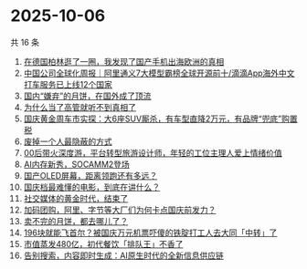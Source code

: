 # 2025-10-06

共 16 条

<!-- BEGIN 36KR -->
<!-- 最后更新时间 2025-10-06 18:10:39 +0800 -->
1. [在德国柏林逛了一圈，我发现了国产手机出海欧洲的真相](https://36kr.com/p/3495782083827845)
1. [中国公司全球化周报｜阿里通义7大模型霸榜全球开源前十/滴滴App海外中文打车服务已上线12个国家](https://36kr.com/p/3496308402560132)
1. [国内“嫌弃”的月饼，在国外成了顶流](https://36kr.com/p/3495776858217353)
1. [为什么当了高管就听不到真相了](https://36kr.com/p/3460932511520391)
1. [国庆黄金周车市实探：大6座SUV厮杀，有车型直降2万元，有品牌“兜底”购置税](https://36kr.com/p/3496051500801157)
1. [废掉一个人最隐蔽的方式](https://36kr.com/p/3496010684373893)
1. [00后带火深度游，平台转型旅游设计师，年轻的工位主理人爱上情绪价值](https://36kr.com/p/3496051603151747)
1. [AI内存新秀，SOCAMM2登场](https://36kr.com/p/3495776917642113)
1. [国产OLED屏幕，距离领跑还有多远？](https://36kr.com/p/3496253590330501)
1. [国庆档最难懂的电影，到底在讲什么？](https://36kr.com/p/3496955073141637)
1. [社交媒体的黄金时代，结束了](https://36kr.com/p/3497190557129603)
1. [加码团购，阿里、字节等大厂们为何卡点国庆前发力？](https://36kr.com/p/3495996676364417)
1. [卖不完的月饼，都去哪儿了？](https://36kr.com/p/3497072039254913)
1. [196块就能飞首尔？被国庆万元机票吓傻的铁腚打工人去大同「中转」了](https://36kr.com/p/3497217194072966)
1. [市值蒸发480亿，初代餐饮「排队王」不香了](https://36kr.com/p/3495540111432841)
1. [告别搜索，内容即时生成：AI原生时代的全新信息供应链](https://36kr.com/p/3459631774193025)
<!-- END 36KR -->